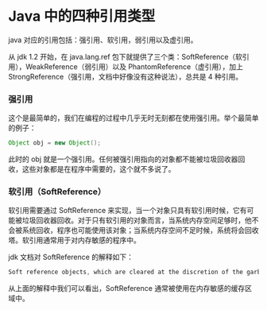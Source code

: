 # Java 中的四种引用类型
java 对应的引用包括：强引用、软引用，弱引用以及虚引用。

从 jdk 1.2 开始，在 java.lang.ref 包下就提供了三个类：SoftReference（软引用），WeakReference（弱引用）以及 PhantomReference（虚引用），加上 StrongReference（强引用，文档中好像没有这种说法），总共是 4 种引用。



### 强引用
这个是最简单的，我们在编程的过程中几乎无时无刻都在使用强引用。举个最简单的例子：

```java
Object obj = new Object();
```

此时的 obj 就是一个强引用。任何被强引用指向的对象都不能被垃圾回收器回收，这些对象都是在程序中需要的，这个就不多说了。

### 软引用（SoftReference）
软引用需要通过 SoftReference 来实现，当一个对象只具有软引用时候，它有可能被垃圾回收器回收。对于只有软引用的对象而言，当系统内存空间足够时，他不会被系统回收，程序也可能使用该对象；当系统内存空间不足时候，系统将会回收塔。软引用通常用于对内存敏感的程序中。

jdk 文档对 SoftReference 的解释如下：

```java
Soft reference objects, which are cleared at the discretion of the garbage collector in response to memory demand. Soft references are most often used to implement memory-sensitive caches.
```

从上面的解释中我们可以看出，SoftReference 通常被使用在内存敏感的缓存区域中。




